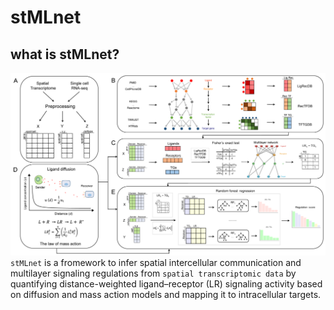 # stMLnet

## what is stMLnet?
![image](https://github.com/SunXQlab/stMLnet/blob/main/overview_stMLnet.png)
`stMLnet` is a fromework to infer spatial intercellular communication and multilayer signaling regulations from `spatial transcriptomic data` by quantifying distance-weighted ligand–receptor (LR) signaling  activity based on diffusion and mass action models and mapping it to intracellular targets.

